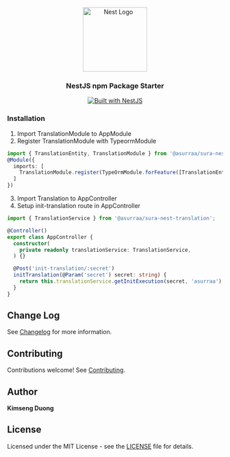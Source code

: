 <h1 align="center"></h1>

<div align="center">
  <a href="http://nestjs.com/" target="_blank">
    <img src="https://nestjs.com/img/logo_text.svg" width="150" alt="Nest Logo" />
  </a>
</div>

<h3 align="center">NestJS npm Package Starter</h3>

<div align="center">
  <a href="https://nestjs.com" target="_blank">
    <img src="https://img.shields.io/badge/built%20with-NestJs-red.svg" alt="Built with NestJS">
  </a>
</div>

### Installation

1. Import TranslationModule to AppModule
2. Register TranslationModule with TypeormModule

```typescript
import { TranslationEntity, TranslationModule } from '@asurraa/sura-nest-translation';
@Module({
  imports: [
    TranslationModule.register(TypeOrmModule.forFeature([TranslationEntity])),
  ]
})
```

3. Import Translation to AppController
4. Setup init-translation route in AppController

```typescript
import { TranslationService } from '@asurraa/sura-nest-translation';

@Controller()
export class AppController {
  constructor(
    private readonly translationService: TranslationService,
  ) {}

  @Post('init-translation/:secret')
  initTranslation(@Param('secret') secret: string) {
    return this.translationService.getInitExecution(secret, 'asurraa');
  }
}
```

## Change Log

See [Changelog](CHANGELOG.md) for more information.

## Contributing

Contributions welcome! See [Contributing](CONTRIBUTING.md).

## Author

**Kimseng Duong**

## License

Licensed under the MIT License - see the [LICENSE](LICENSE) file for details.